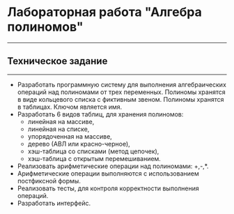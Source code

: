 # Лабораторная работа "Алгебра полиномов"
____
## Техническое задание
____
- Разработать программную систему для выполнения алгебраических операций над полиномами от трех переменных. Полиномы хранятся в виде кольцевого списка с фиктивным звеном. Полиномы хранятся в таблицах. Ключом является имя.
- Разработать 6 видов таблиц, для хранения полиномов:
    - линейная на массиве,
    - линейная на списке,
    - упорядоченная на массиве,
    - дерево (АВЛ или красно-черное),
    - хэш-таблица со списками (метод цепочек),
    - хэш-таблица с открытым перемешиванием.
- Реализовать арифметические операции над полиномами: +,-,*.
- Арифметические операции выполняются с использованием постфиксной формы.
- Реализовать тесты, для контроля корректности выполнения операций.
- Разработать интерфейс.

